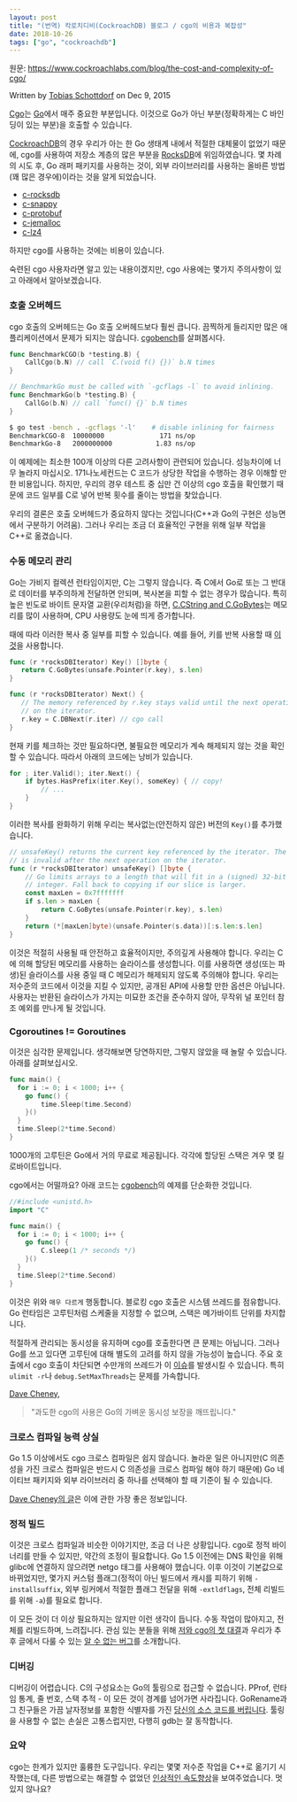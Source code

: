 ```yaml
---
layout: post
title: "(번역) 칵로치디비(CockroachDB) 블로그 / cgo의 비용과 복잡성"
date: 2018-10-26
tags: ["go", "cockroachdb"]
---
```


원문: https://www.cockroachlabs.com/blog/the-cost-and-complexity-of-cgo/

Written by [Tobias Schottdorf](https://www.cockroachlabs.com/author/tobias-schottdorf/) on Dec 9, 2015

<!--more-->

[Cgo](https://blog.golang.org/c-go-cgo)는 [Go](https://golang.org/)에서 매주 중요한 부분입니다. 이것으로 Go가 아닌 부분(정확하게는 C 바인딩이 있는 부분)을 호출할 수 있습니다.

[CockroachDB](https://github.com/cockroachdb/cockroach)의 경우 우리가 아는 한 Go 생태계 내에서 적절한 대체물이 없었기 때문에, cgo를 사용하여 저장소 계층의 많은 부분을 [RocksDB](https://rocksdb.org/)에 위임하였습니다. 몇 차례의 시도 후, Go 래퍼 패키지를 사용하는 것이, 외부 라이브러리를 사용하는 올바른 방법(꽤 많은 경우에)이라는 것을 알게 되었습니다.

- [c-rocksdb](https://github.com/cockroachdb/c-rocksdb)
- [c-snappy](https://github.com/cockroachdb/c-snappy)
- [c-protobuf](https://github.com/cockroachdb/c-protobuf)
- [c-jemalloc](https://github.com/cockroachdb/c-jemalloc)
- [c-lz4](https://github.com/cockroachdb/c-lz4)

하지만 cgo를 사용하는 것에는 비용이 있습니다.

숙련된 cgo 사용자라면 알고 있는 내용이겠지만, cgo 사용에는 몇가지 주의사항이 있고 아래에서 알아보겠습니다.

### 호출 오버헤드

cgo 호출의 오버헤드는 Go 호출 오버헤드보다 훨씬 큽니다. 끔찍하게 들리지만 많은 애플리케이션에서 문제가 되지는 않습니다. [cgobench](https://github.com/tschottdorf/goplay/tree/master/cgobench)를 살펴봅시다.

```go
func BenchmarkCGO(b *testing.B) {
    CallCgo(b.N) // call `C.(void f() {})` b.N times
}

// BenchmarkGo must be called with `-gcflags -l` to avoid inlining.
func BenchmarkGo(b *testing.B) {
    CallGo(b.N) // call `func() {}` b.N times
}
```

```bash
$ go test -bench . -gcflags '-l'    # disable inlining for fairness
BenchmarkCGO-8  10000000              171 ns/op
BenchmarkGo-8   2000000000           1.83 ns/op
```

이 예제에는 최소한 100개 이상의 다른 고려사항이 관련되어 있습니다. 성능차이에 너무 놀라지 마십시오. 171나노세컨드는 C 코드가 상당한 작업을 수행하는 경우 이해할 만한 비용입니다. 하지만, 우리의 경우 테스트 중 십만 건 이상의 cgo 호출을 확인했기 때문에 코드 일부를 C로 넣어 반복 횟수를 줄이는 방법을 찾았습니다.

우리의 결론은 호출 오버헤드가 중요하지 않다는 것입니다(C++과 Go의 구현은 성능면에서 구분하기 어려움). 그러나 우리는 조금 더 효율적인 구현을 위해 일부 작업을 C++로 옮겼습니다.

### 수동 메모리 관리

Go는 가비지 컬렉션 런타임이지만, C는 그렇지 않습니다. 즉 C에서 Go로 또는 그 반대로 데이터를 부주의하게 전달하면 안되며, 복사본을 피할 수 없는 경우가 많습니다. 특히 높은 빈도로 바이트 문자열 교환(우리처럼)을 하면, [C.CString and C.GoBytes](https://golang.org/cmd/cgo/#hdr-Go_references_to_C)는 메모리를 많이 사용하며, CPU 사용량도 눈에 띄게 증가합니다.

때에 따라 이러한 복사 중 일부를 피할 수 있습니다. 예를 들어, 키를 반복 사용할 때 [이것](https://github.com/cockroachdb/cockroach/blob/b1bbc5c8f980c823e9ff1cd07032ce8ace35f669/storage/engine/rocksdb.go#L563)을 사용합니다.

```go
func (r *rocksDBIterator) Key() []byte {
   return C.GoBytes(unsafe.Pointer(r.key), s.len)
}

func (r *rocksDBIterator) Next() {
   // The memory referenced by r.key stays valid until the next operation
   // on the iterator.
   r.key = C.DBNext(r.iter) // cgo call
}
```

현재 키를 체크하는 것만 필요하다면, 불필요한 메모리가 계속 해제되지 않는 것을 확인할 수 있습니다. 따라서 아래의 코드에는 낭비가 있습니다.

```go
for ; iter.Valid(); iter.Next() {
    if bytes.HasPrefix(iter.Key(), someKey) { // copy!
        // ...
    }
}
```

이러한 복사를 완화하기 위해 우리는 복사없는(안전하지 않은) 버전의 `Key()`를 추가했습니다.

```go
// unsafeKey() returns the current key referenced by the iterator. The memory
// is invalid after the next operation on the iterator.
func (r *rocksDBIterator) unsafeKey() []byte {
    // Go limits arrays to a length that will fit in a (signed) 32-bit
    // integer. Fall back to copying if our slice is larger.
    const maxLen = 0x7fffffff
    if s.len > maxLen {
        return C.GoBytes(unsafe.Pointer(r.key), s.len)
    }
    return (*[maxLen]byte)(unsafe.Pointer(s.data))[:s.len:s.len]
}
```

이것은 적절히 사용될 때 안전하고 효율적이지만, 주의깊게 사용해야 합니다. 우리는 C에 의해 할당된 메모리를 사용하는 슬라이스를 생성합니다. 이를 사용하면 생성(또는 파생)된 슬라이스를 사용 중일 때 C 메모리가 해제되지 않도록 주의해야 합니다. 우리는 저수준의 코드에서 이것을 지킬 수 있지만, 공개된 API에 사용할 만한 옵션은 아닙니다. 사용자는 반환된 슬라이스가 가지는 미묘한 조건을 준수하지 않아, 무작위 널 포인터 참조 예외를 만나게 될 것입니다.

### Cgoroutines != Goroutines

이것은 심각한 문제입니다. 생각해보면 당연하지만, 그렇지 않았을 때 놀랄 수 있습니다. 아래를 살펴보십시오.

```go
func main() {
  for i := 0; i < 1000; i++ {
    go func() {
        time.Sleep(time.Second)
    }()
  }
  time.Sleep(2*time.Second)
}
```

1000개의 고루틴은 Go에서 거의 무료로 제공됩니다. 각각에 할당된 스택은 겨우 몇 킬로바이트입니다.

cgo에서는 어떨까요? 아래 코드는 [cgobench](https://github.com/tschottdorf/goplay/blob/master/cgobench/cgobench_test.go)의 예제를 단순화한 것입니다.

```go
//#include <unistd.h>
import "C"

func main() {
  for i := 0; i < 1000; i++ {
    go func() {
        C.sleep(1 /* seconds */)
    }()
  }
  time.Sleep(2*time.Second)
}
```

이것은 위와 `매우 다르게` 행동합니다. 블로킹 cgo 호출은 시스템 쓰레드를 점유합니다. Go 런타임은 고루틴처럼 스케줄을 지정할 수 없으며, 스택은 메가바이트 단위를 차지합니다.

적절하게 관리되는 동시성을 유지하며 cgo를 호출한다면 큰 문제는 아닙니다. 그러나 Go를 쓰고 있다면 고루틴에 대해 별도의 고려를 하지 않을 가능성이 높습니다. 주요 호출에서 cgo 호출이 차단되면 수만개의 쓰레드가 이 [이슈](https://groups.google.com/forum/#!topic/golang-nuts/8gszDBRZh_4)를 발생시킬 수 있습니다. 특히 `ulimit -r`나 `debug.SetMaxThreads`는 문제를 가속합니다.

[Dave Cheney](https://dave.cheney.net/),

> "과도한 cgo의 사용은 Go의 가벼운 동시성 보장을 깨뜨립니다."

### 크로스 컴파일 능력 상실

Go 1.5 이상에서도 cgo 크로스 컴파일은 쉽지 않습니다. 놀라운 일은 아니지만(C 의존성을 가진 크로스 컴파일은 반드시 C 의존성을 크로스 컴파일 해야 하기 때문에) Go 네이티브 패키지와 외부 라이브러리 중 하나를 선택해야 할 때 기준이 될 수 있습니다.

[Dave Cheney의 글](https://dave.cheney.net/2015/03/03/cross-compilation-just-got-a-whole-lot-better-in-go-1-5)은 이에 관한 가장 좋은 정보입니다.

### 정적 빌드

이것은 크로스 컴파일과 비슷한 이야기지만, 조금 더 나은 상황입니다. cgo로 정적 바이너리를 만들 수 있지만, 약간의 조정이 필요합니다. Go 1.5 이전에는 DNS 확인을 위해 glibc에 연결하지 않으려면 netgo 태그를 사용해야 했습니다. 이후 이것이 기본값으로 바뀌었지만, 몇가지 커스텀 플래그(정적이 아닌 빌드에서 캐시를 피하기 위해 `-installsuffix`, 외부 링커에서 적절한 플래그 전달을 위해 `-extldflags`, 전체 리빌드를 위해 `-a`)를 필요로 합니다.

이 모든 것이 더 이상 필요하지는 않지만 이런 생각이 듭니다. 수동 작업이 많아지고, 전체를 리빌드하며, 느려집니다. 관심 있는 분들을 위해 [저와 cgo의 첫 대결](https://tschottdorf.github.io/linking-golang-go-statically-cgo-testing/)과 우리가 추후 글에서 다룰 수 있는 [알 수 없는 버그](https://github.com/golang/go/issues/13470)를 소개합니다.

### 디버깅

디버깅이 어렵습니다. C의 구성요소는 Go의 툴링으로 접근할 수 없습니다. PProf, 런타임 통계, 줄 번호, 스택 추적 - 이 모든 것이 경계를 넘어가면 사라집니다. GoRename과 그 친구들은 가끔  날자정보를 포함한 식별자를 가진 [당신의 소스 코드를 버립니다](https://github.com/golang/tools/blob/5b9ecb9f68e2e1be33b663895c700aac9726378e/refactor/rename/rename.go#L425). 툴링을 사용할 수 없는 손실은 고통스럽지만, 다행히 gdb는 잘 동작합니다.

### 요약

cgo는 한계가 있지만 훌륭한 도구입니다. 우리는 몇몇 저수준 작업을 C++로 옮기기 시작했는데, 다른 방법으로는 해결할 수 없었던 [인상적인 속도향상](https://github.com/cockroachdb/cockroach/pull/3155)을 보여주었습니다. 멋있지 않나요?
